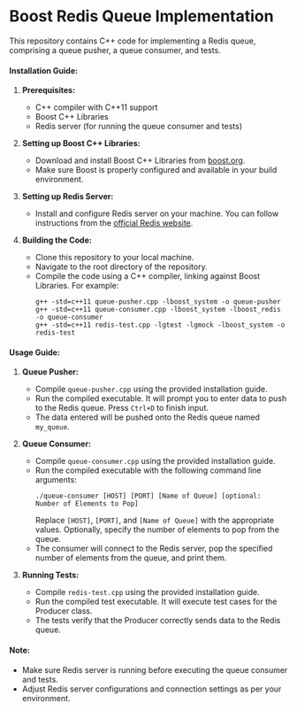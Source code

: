 # Boost Redis Queue Implementation

This repository contains C++ code for implementing a Redis queue, comprising a queue pusher, a queue consumer, and tests.

#### Installation Guide:

1. **Prerequisites:**
   - C++ compiler with C++11 support
   - Boost C++ Libraries
   - Redis server (for running the queue consumer and tests)

2. **Setting up Boost C++ Libraries:**
   - Download and install Boost C++ Libraries from [boost.org](https://www.boost.org/).
   - Make sure Boost is properly configured and available in your build environment.

3. **Setting up Redis Server:**
   - Install and configure Redis server on your machine. You can follow instructions from the [official Redis website](https://redis.io/download).

4. **Building the Code:**
   - Clone this repository to your local machine.
   - Navigate to the root directory of the repository.
   - Compile the code using a C++ compiler, linking against Boost Libraries. For example:
     ```
     g++ -std=c++11 queue-pusher.cpp -lboost_system -o queue-pusher
     g++ -std=c++11 queue-consumer.cpp -lboost_system -lboost_redis -o queue-consumer
     g++ -std=c++11 redis-test.cpp -lgtest -lgmock -lboost_system -o redis-test
     ```

#### Usage Guide:

1. **Queue Pusher:**
   - Compile `queue-pusher.cpp` using the provided installation guide.
   - Run the compiled executable. It will prompt you to enter data to push to the Redis queue. Press `Ctrl+D` to finish input.
   - The data entered will be pushed onto the Redis queue named `my_queue`.

2. **Queue Consumer:**
   - Compile `queue-consumer.cpp` using the provided installation guide.
   - Run the compiled executable with the following command line arguments:
     ```
     ./queue-consumer [HOST] [PORT] [Name of Queue] [optional: Number of Elements to Pop]
     ```
     Replace `[HOST]`, `[PORT]`, and `[Name of Queue]` with the appropriate values. Optionally, specify the number of elements to pop from the queue.
   - The consumer will connect to the Redis server, pop the specified number of elements from the queue, and print them.

3. **Running Tests:**
   - Compile `redis-test.cpp` using the provided installation guide.
   - Run the compiled test executable. It will execute test cases for the Producer class.
   - The tests verify that the Producer correctly sends data to the Redis queue.

#### Note:
- Make sure Redis server is running before executing the queue consumer and tests.
- Adjust Redis server configurations and connection settings as per your environment.

